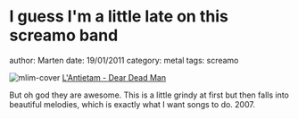 # I guess I'm a little late on this screamo band
author: Marten
date: 19/01/2011
category: metal
tags: screamo

![mlim-cover](/content/images/Lantietam-Arthur-Carr-2007.jpg)
[L'Antietam - Dear Dead Man](/assets/mp3/04-lantietam-dear-dead-man.mp3)


But oh god they are awesome. This is a little grindy at first but then falls into beautiful melodies, which is exactly what I want songs to do. 2007.